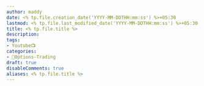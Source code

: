```yaml
---
author: maddy
date: <% tp.file.creation_date('YYYY-MM-DDTHH:mm:ss') %>+05:30
lastmod: <% tp.file.last_modified_date('YYYY-MM-DDTHH:mm:ss') %>+05:30
title: <% tp.file.title %>
description: 
tags:
- Youtube📺
categories: 
- 🤹Options-Trading
draft: true
disableComments: true
aliases: <% tp.file.title %>
---
```



